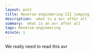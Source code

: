 ```yaml
---
layout: post
title: Reverse engineering-III jumping 
description:  what is a avr after all 
summary:  what is an avr after all 
tags: Reverse-engineering 
minute: 1
---
```



We really need to read this avr 